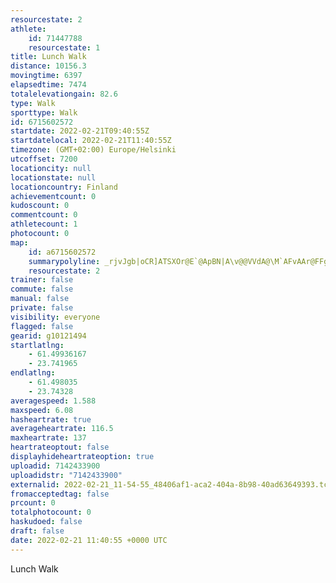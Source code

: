 ```yaml
---
resourcestate: 2
athlete:
    id: 71447788
    resourcestate: 1
title: Lunch Walk
distance: 10156.3
movingtime: 6397
elapsedtime: 7474
totalelevationgain: 82.6
type: Walk
sporttype: Walk
id: 6715602572
startdate: 2022-02-21T09:40:55Z
startdatelocal: 2022-02-21T11:40:55Z
timezone: (GMT+02:00) Europe/Helsinki
utcoffset: 7200
locationcity: null
locationstate: null
locationcountry: Finland
achievementcount: 0
kudoscount: 0
commentcount: 0
athletecount: 1
photocount: 0
map:
    id: a6715602572
    summarypolyline: _rjvJgb|oCR]ATSXOr@E`@ApBN|A\v@@VVdA@\M`AFvAAr@FFg@n@W@Wv@R^Fp@d@HKxAJVI?Dy@Y^O`@m@r@Ul@k@Xg@dASNKl@W\@d@jBxLZpEFbEV|CApAGdBI`@UvJOnBAdBP|@]ZYa@QAc@dASPUe@Em@MNQpBq@dCuCnHy@jCs@~Cc@lAm@bDMRq@lCwDfKaCnKq@jEWvCM\[lCs@nD_B~KKfA]~Ai@fFkAlHg@dEChA[zCk@bJSdBc@t@CpDK~@_@dC[dAA\_@FZCAINn@?l@VbCCbAa@xEi@bFSl@?^e@|Cc@fEYt@?h@UtAMzCBRM@Mr@k@pABd@cA~DKhA[bBKbB]bAUlBcA|E?^c@dEGlF{@tLg@tLMjBi@bGIlCMdAEJ{AFc@g@SFYSYLeAhDi@tDe@pAy@rCa@vBa@Tg@pAg@X[u@OCc@h@e@fAaBzB]Su@sAM?dCvEMh@iAvAIVe@n@o@zA_@`@K\?j@l@dDl@jBPAl@w@lAe@d@y@`@i@JDtAeDZWPv@MUHSAWUIFi@Nq@RkCHg@NYDiAK}@Bw@f@yBPyBl@oB^y@TmBdAqEXkAVi@f@U`@Jj@dA\bAP[R}@Fu@G@Lu@`@mAZaCCIJaBCSHa@FyBNgA@oAVwCCONoBBiBLgA@}@d@kEDqBJqACkAPiCf@wBTaBF{Af@iDRg@?c@EMTOZkB?k@J}@p@oCr@yACYF]vAs@h@g@Vq@EGj@oBv@iBVgA?[y@m@Qe@Cg@vAaHL{Av@uEJ{BLu@FQVIFMFeALs@XeEE]@u@XwDv@oESoAMSEq@\sDEqAG_A\qCPq@@s@Pc@@q@Nw@LoBNk@T_@XyAXaDLw@PMFWT}BH{BQ_ASe@E[Fw@XqANqAPg@NoA~@}CPkB@iARoBf@_B@g@RmAn@}A\aBh@iAx@qC^y@h@uC|@gCPoAXSLc@`@sDZ}Aj@WfAoAf@y@GKRUb@XVC\iAVUZaAVOHw@V]Xu@xA}AfAsBRQLq@NgBrA}HFqBEoEFqBGkBB}ACyEHiAIgCJMBOIq@[eAEe@@qBGa@Je@A[Dq@p@sADk@^iBHkCSiAE_AFc@?uBTcApAgBPe@E_@J_D_@sA_@qCW}@FiBIs@
    resourcestate: 2
trainer: false
commute: false
manual: false
private: false
visibility: everyone
flagged: false
gearid: g10121494
startlatlng:
    - 61.49936167
    - 23.741965
endlatlng:
    - 61.498035
    - 23.74328
averagespeed: 1.588
maxspeed: 6.08
hasheartrate: true
averageheartrate: 116.5
maxheartrate: 137
heartrateoptout: false
displayhideheartrateoption: true
uploadid: 7142433900
uploadidstr: "7142433900"
externalid: 2022-02-21_11-54-55_48406af1-aca2-404a-8b98-40ad63649393.tcx
fromacceptedtag: false
prcount: 0
totalphotocount: 0
haskudoed: false
draft: false
date: 2022-02-21 11:40:55 +0000 UTC
---
```

Lunch Walk